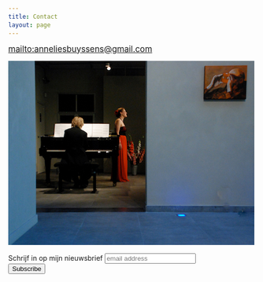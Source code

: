 ```yaml
---
title: Contact
layout: page 
---
```


<big><mailto:anneliesbuyssens@gmail.com></big>

![Contact Annelies](images/others/contact.jpg)

<!-- Begin MailChimp Signup Form -->
<link href="//cdn-images.mailchimp.com/embedcode/slim-10_7.css" rel="stylesheet" type="text/css">

<div id="mc_embed_signup">
<form action="//anneliesbuyssens.us11.list-manage.com/subscribe/post?u=666a34df1ef5e52298eea2f52&amp;id=f50412da1a" method="post" id="mc-embedded-subscribe-form" name="mc-embedded-subscribe-form" class="validate" target="_blank" novalidate>
    <div id="mc_embed_signup_scroll">
	<label for="mce-EMAIL">Schrijf in op mijn nieuwsbrief</label>
	<input type="email" value="" name="EMAIL" class="email" id="mce-EMAIL" placeholder="email address" required>
    <!-- real people should not fill this in and expect good things - do not remove this or risk form bot signups-->
    <div style="position: absolute; left: -5000px;" aria-hidden="true"><input type="text" name="b_666a34df1ef5e52298eea2f52_f50412da1a" tabindex="-1" value=""></div>
    <div class="clear"><input type="submit" value="Subscribe" name="subscribe" id="mc-embedded-subscribe" class="button"></div>
    </div>
</form>
</div>

<!--End mc_embed_signup-->